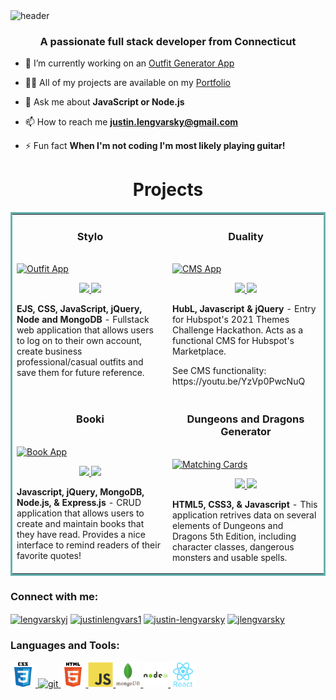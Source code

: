 <img src="https://user-images.githubusercontent.com/87950479/177899452-7e7c46da-a1aa-4536-b33c-1905a2ff6b95.png" alt="header" width="1200" height="225"/>

<h3 align="center">A passionate full stack developer from Connecticut</h3>

- 🔭 I’m currently working on an [Outfit Generator App](https://github.com/Justin-Lengvarsky/Stylo)

- 👨‍💻 All of my projects are available on my [Portfolio](https://justin-lengvarsky.github.io)

- 💬 Ask me about **JavaScript or Node.js**

- 📫 How to reach me **justin.lengvarsky@gmail.com**

- ⚡ Fun fact **When I'm not coding I'm most likely playing guitar!**

<h1 align="center">Projects</h1>
<table bordercolor="#66b2b2">
  <tr>
     <td width="50%" valign="top">
      <h3 align="center">Stylo</h3>
      <br />
        <a target="_blank" href="https://stylo.cyclic.app">
          <img src="https://user-images.githubusercontent.com/87950479/189926005-66e49d4c-e293-4e5c-8a0b-57c1ee1adaa3.gif" width="100%" height="260" alt="Outfit App"/>
        </a>
      <br />
        <p align="center">
  <a href="https://github.com/Justin-Lengvarsky/Stylo" target="_blank">
    <img src="https://img.shields.io/static/v1?label=|&message=REPO&color=23555f&style=plastic&logo=github&logo-color=white"/>
  </a>
  <a href="https://stylo.cyclic.app" target="_blank">
    <img src="https://img.shields.io/static/v1?label=|&message=WEBSITE&color=cdf998&style=plastic&logo=wordpress&logo-color=white"/>
  </a>
      </p>
        <p><strong>EJS, CSS, JavaScript, jQuery, Node and MongoDB</strong> - Fullstack web application that allows users to log on to their own account, create business professional/casual outfits and save them for future reference.</p>
    </td>
    <td width="50%" valign="top">
      <h3 align="center">Duality</h3>
        <br />
      <a target="_blank" href="http://hubspot-developers-wz43ci-21079035.hs-sites.com/duality">
            <img src="https://user-images.githubusercontent.com/87950479/178039636-54504b98-4ad8-488b-bf02-1380e8e4f109.gif" width="100%" height="260"  alt="CMS App"/>
        </a>
        <br />
        <p align="center">
  <a href="https://github.com/Justin-Lengvarsky/Duality" target="_blank">
    <img src="https://img.shields.io/static/v1?label=|&message=REPO&color=23555f&style=plastic&logo=github&logo-color=white"/>
  </a>
  <a href="http://hubspot-developers-wz43ci-21079035.hs-sites.com/duality" target="_blank">
    <img src="https://img.shields.io/static/v1?label=|&message=WEBSITE&color=cdf998&style=plastic&logo=wordpress&logo-color=white"/>
  </a>
      </p>
        <p><strong>HubL, Javascript & jQuery</strong> - Entry for Hubspot's 2021 Themes Challenge Hackathon. Acts as a functional CMS for Hubspot's Marketplace.</p>
        <p>See CMS functionality: https://youtu.be/YzVp0PwcNuQ </p>
    </td>
  </tr>
  <tr>
    <td width="50%" valign="top">
        <h3 align="center">Booki</h3>
          <br />
          <a target="_blank" href="https://book-manager.cyclic.app">
              <img src="https://user-images.githubusercontent.com/87950479/178039628-2b063b90-04d1-45b9-ac7a-69c309d42ef0.gif" width="100%" height="260"  alt="Book App"/>
          </a>
          <br />
          <p align="center">
    <a href="https://github.com/Justin-Lengvarsky/Book-Manager" target="_blank">
      <img src="https://img.shields.io/static/v1?label=|&message=REPO&color=23555f&style=plastic&logo=github&logo-color=white"/>
    </a>  
    <a href="https://book-manager.cyclic.app" target="_blank">
      <img src="https://img.shields.io/static/v1?label=|&message=WEBSITE&color=cdf998&style=plastic&logo=wordpress&logo-color=white"/>
    </a>
        </p>
         <p><strong>Javascript, jQuery, MongoDB, Node.js, & Express.js</strong> - CRUD application that allows users to create and maintain books that they have read. Provides a nice interface to remind readers of their favorite quotes!</p>
      </td>
    <td width="50%" valign="top">
      <h3 align="center">Dungeons and Dragons Generator</h3>
        <br />
        <a target="_blank" href="https://dungeons-and-dragons-generator.netlify.app">
          <img src="https://user-images.githubusercontent.com/87950479/189777121-c3cadd9d-f6e1-49c5-9991-d0211064775b.gif" width="100%" height="260"  alt="Matching Cards"/>
        </a>
        <br />
        <p align="center">
  <a href="https://github.com/Justin-Lengvarsky/Dungeons-and-Dragons-Generator" target="_blank">
    <img src="https://img.shields.io/static/v1?label=|&message=REPO&color=23555f&style=plastic&logo=github&logo-color=white"/>
  </a>
  <a href="https://dungeons-and-dragons-generator.netlify.app" target="_blank">
    <img src="https://img.shields.io/static/v1?label=|&message=WEBSITE&color=cdf998&style=plastic&logo=wordpress&logo-color=white"/>
  </a>
      </p>
        <p><strong>HTML5, CSS3, & Javascript</strong> - This application retrives data on several elements of Dungeons and Dragons 5th Edition, including character classes, dangerous monsters and usable spells.</p>
    </td>
  </tr>
</table>

<h3 align="left">Connect with me:</h3>
<p align="left">
<a href="https://codepen.io/lengvarskyj" target="blank"><img align="center" src="https://raw.githubusercontent.com/rahuldkjain/github-profile-readme-generator/master/src/images/icons/Social/codepen.svg" alt="lengvarskyj" height="30" width="40" /></a>
<a href="https://twitter.com/justinlengvars1" target="blank"><img align="center" src="https://raw.githubusercontent.com/rahuldkjain/github-profile-readme-generator/master/src/images/icons/Social/twitter.svg" alt="justinlengvars1" height="30" width="40" /></a>
<a href="https://linkedin.com/in/justin-lengvarsky" target="blank"><img align="center" src="https://raw.githubusercontent.com/rahuldkjain/github-profile-readme-generator/master/src/images/icons/Social/linked-in-alt.svg" alt="justin-lengvarsky" height="30" width="40" /></a>
<a href="https://www.leetcode.com/jlengvarsky" target="blank"><img align="center" src="https://raw.githubusercontent.com/rahuldkjain/github-profile-readme-generator/master/src/images/icons/Social/leet-code.svg" alt="jlengvarsky" height="30" width="40" /></a>
</p>

<h3 align="left">Languages and Tools:</h3>
<p align="left"> <a href="https://www.w3schools.com/css/" target="_blank" rel="noreferrer"> <img src="https://raw.githubusercontent.com/devicons/devicon/master/icons/css3/css3-original-wordmark.svg" alt="css3" width="40" height="40"/> </a> <a href="https://git-scm.com/" target="_blank" rel="noreferrer"> <img src="https://www.vectorlogo.zone/logos/git-scm/git-scm-icon.svg" alt="git" width="40" height="40"/> </a> <a href="https://www.w3.org/html/" target="_blank" rel="noreferrer"> <img src="https://raw.githubusercontent.com/devicons/devicon/master/icons/html5/html5-original-wordmark.svg" alt="html5" width="40" height="40"/> </a> <a href="https://developer.mozilla.org/en-US/docs/Web/JavaScript" target="_blank" rel="noreferrer"> <img src="https://raw.githubusercontent.com/devicons/devicon/master/icons/javascript/javascript-original.svg" alt="javascript" width="40" height="40"/> </a> <a href="https://www.mongodb.com/" target="_blank" rel="noreferrer"> <img src="https://raw.githubusercontent.com/devicons/devicon/master/icons/mongodb/mongodb-original-wordmark.svg" alt="mongodb" width="40" height="40"/> </a> <a href="https://nodejs.org" target="_blank" rel="noreferrer"> <img src="https://raw.githubusercontent.com/devicons/devicon/master/icons/nodejs/nodejs-original-wordmark.svg" alt="nodejs" width="40" height="40"/> </a> <a href="https://reactjs.org/" target="_blank" rel="noreferrer"> <img src="https://raw.githubusercontent.com/devicons/devicon/master/icons/react/react-original-wordmark.svg" alt="react" width="40" height="40"/> </a> </p>
